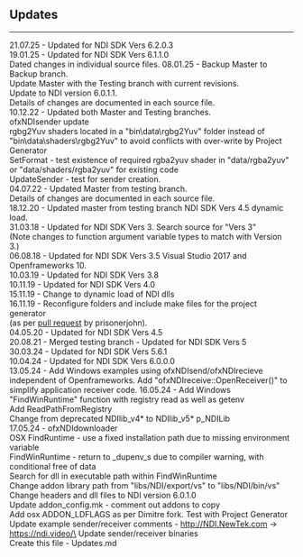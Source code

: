 ﻿## Updates

--------------------------
21.07.25 - Updated for NDI SDK Vers 6.2.0.3\
19.01.25 - Updated for NDI SDK Vers 6.1.1.0\
Dated changes in individual source files.
08.01.25 - Backup Master to Backup branch.\
Update Master with the Testing branch with current revisions.\
Update to NDI version 6.0.1.1.\
Details of changes are documented in each source file.\
10.12.22 - Updated both Master and Testing branches.\
ofxNDIsender update\
rgbg2Yuv shaders located in a "bin\data\rgbg2Yuv" folder instead of\
"bin\data\shaders\rgbg2Yuv" to avoid conflicts with over-write by Project Generator\
SetFormat - test existence of required rgba2yuv shader in "data/rgba2yuv" or "data/shaders/rgba2yuv" for existing code\
UpdateSender - test for sender creation.\
04.07.22 - Updated Master from testing branch.\
	  Details of changes are documented in each source file.\
18.12.20 - Updated master from testing branch NDI SDK Vers 4.5 dynamic load.\
31.03.18 - Updated for NDI SDK Vers 3. Search source for "Vers 3"\
(Note changes to function argument variable types to match with Version 3.)\
06.08.18 - Updated for NDI SDK Vers 3.5 Visual Studio 2017 and Openframeworks 10.\
10.03.19 - Updated for NDI SDK Vers 3.8\
10.11.19 - Updated for NDI SDK Vers 4.0\
15.11.19 - Change to dynamic load of NDI dlls\
16.11.19 - Reconfigure folders and include make files for the project generator\
(as per [pull request](https://github.com/leadedge/ofxNDI/pull/11) by prisonerjohn).\
04.05.20 - Updated for NDI SDK Vers 4.5\
20.08.21 - Merged testing branch - Updated for NDI SDK Vers 5\
30.03.24 - Updated for NDI SDK Vers 5.6.1\
10.04.24 - Updated for NDI SDK Vers 6.0.0.0\
13.05.24 - Add Windows examples using ofxNDIsend/ofxNDIrecieve independent of Openframeworks.
Add "ofxNDIreceive::OpenReceiver()" to simplify application receiver code.
16.05.24 - Add Windows "FindWinRuntime" function with registry read as well as getenv\
Add ReadPathFromRegistry\
Change from deprecated NDIlib_v4* to NDIlib_v5* p_NDILib\
17.05.24 - ofxNDIdownloader\
OSX FindRuntime - use a fixed installation path due to missing environment variable\
FindWinRuntime - return to _dupenv_s due to compiler warning, with conditional free of data\
Search for dll in executable path within FindWinRuntime\
Change addon library path from "libs/NDI/export/vs" to "libs/NDI/bin/vs"\
Change headers and dll files to NDI version 6.0.1.0\
Update addon_config.mk - comment out addons to copy\
Add osx ADDON_LDFLAGS as per Dimitre fork. Test with Project Generator\
Update example sender/receiver comments - http://NDI.NewTek.com -> https://ndi.video/\
Update sender/receiver binaries\
Create this file - Updates.md
 

